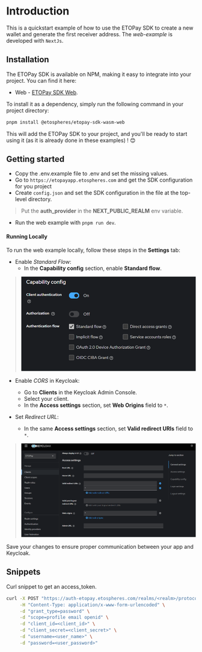 
# Introduction

This is a quickstart example of how to use the ETOPay SDK to create a new wallet and generate the first receiver address. The _web-example_ is developed with `NextJs`.

## Installation

The ETOPay SDK is available on NPM, making it easy to integrate into your project. You can find it here:  

* Web - [ETOPay SDK Web](https://www.npmjs.com/package/@etospheres/etopay-sdk-wasm-web).

To install it as a dependency, simply run the following command in your project directory:

```bash
pnpm install @etospheres/etopay-sdk-wasm-web
```

This will add the ETOPay SDK to your project, and you'll be ready to start using it (as it is already done in these examples) ! 😊

## Getting started

* Copy the .env.example file to .env and set the missing values.
* Go to `https://etopayapp.etospheres.com` and get the SDK configuration for you project
* Create `config.json` and set the SDK configuration in the file at the top-level directory.

> Put the **auth_provider** in the **NEXT_PUBLIC_REALM** env variable.
* Run the web example with `pnpm run dev`.

#### Running Locally ####

To run the web example locally, follow these steps in the **Settings** tab:

* Enable _Standard Flow_:
  * In the **Capability config** section, enable **Standard flow**.

> ![standard flow](./images/capability_config.png)

* Enable _CORS_ in Keycloak:
  * Go to **Clients** in the Keycloak Admin Console.
  * Select your client.
  * In the **Access settings** section, set **Web Origins** field to `*`.

* Set _Redirect URL_:
  * In the same **Access settings** section, set **Valid redirect URIs** field to `*`.

> ![access settings](./images/access_settings.png)

Save your changes to ensure proper communication between your app and Keycloak.

## Snippets

Curl snippet to get an access_token.

```bash
curl -X POST "https://auth-etopay.etospheres.com/realms/<realm>/protocol/openid-connect/token" \
     -H "Content-Type: application/x-www-form-urlencoded" \
     -d "grant_type=password" \
     -d "scope=profile email openid" \
     -d "client_id=<client_id>" \
     -d "client_secret=<client_secret>" \
     -d "username=<user_name>" \
     -d "password=<user_password>"
```
